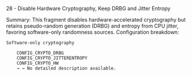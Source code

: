 28 - Disable Hardware Cryptography, Keep DRBG and Jitter Entropy

Summary: This fragment disables hardware-accelerated cryptography but retains pseudo-random generation (DRBG) and entropy from CPU jitter, favoring software-only randomness sources.
Configuration breakdown:

    Software-only cryptography

        CONFIG_CRYPTO_DRBG
        CONFIG_CRYPTO_JITTERENTROPY
        CONFIG_CRYPTO_HW
        → → No detailed description available.